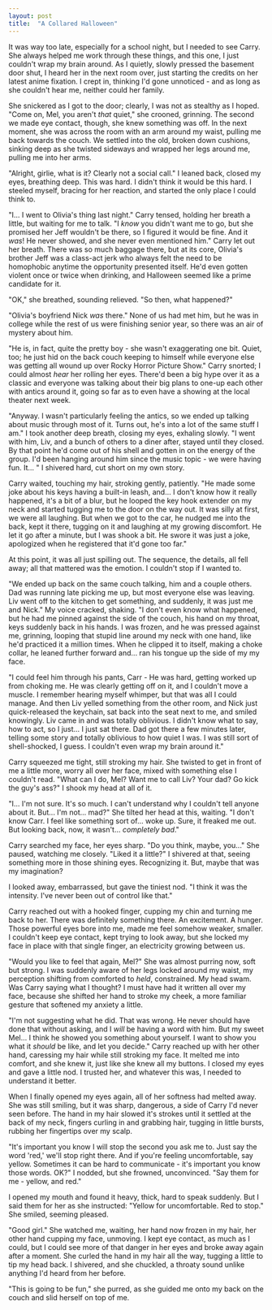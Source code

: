 ```yaml
---
layout: post
title:  "A Collared Halloween"
---
```


It was way too late, especially for a school night, but I needed to see Carry. She always helped me work through these things, and this one, I just couldn't wrap my brain around. As I quietly, slowly pressed the basement door shut, I heard her in the next room over, just starting the credits on her latest anime fixation. I crept in, thinking I'd gone unnoticed - and as long as she couldn't hear me, neither could her family.

She snickered as I got to the door; clearly, I was not as stealthy as I hoped. "Come on, Mel, you aren't _that_ quiet," she crooned, grinning. The second we made eye contact, though, she knew something was off. In the next moment, she was across the room with an arm around my waist, pulling me back towards the couch. We settled into the old, broken down cushions, sinking deep as she twisted sideways and wrapped her legs around me, pulling me into her arms.

"Alright, girlie, what is it? Clearly not a social call." I leaned back, closed my eyes, breathing deep. This was hard. I didn't think it would be this hard. I steeled myself, bracing for her reaction, and started the only place I could think to.

"I... I went to Olivia's thing last night." Carry tensed, holding her breath a little, but waiting for me to talk. "I _know_ you didn't want me to go, but she promised her Jeff wouldn't be there, so I figured it would be fine. And it _was_! He never showed, and she never even mentioned him." Carry let out her breath. There was so much baggage there, but at its core, Olivia's brother Jeff was a class-act jerk who always felt the need to be homophobic anytime the opportunity presented itself. He'd even gotten violent once or twice when drinking, and Halloween seemed like a prime candidate for it.

"OK," she breathed, sounding relieved. "So then, what happened?"

"Olivia's boyfriend Nick _was_ there." None of us had met him, but he was in college while the rest of us were finishing senior year, so there was an air of mystery about him.

"He is, in fact, quite the pretty boy - she wasn't exaggerating one bit. Quiet, too; he just hid on the back couch keeping to himself while everyone else was getting all wound up over Rocky Horror Picture Show." Carry snorted; I could almost _hear_ her rolling her eyes. There'd been a big hype over it as a classic and everyone was talking about their big plans to one-up each other with antics around it, going so far as to even have a showing at the local theater next week.

"Anyway. I wasn't particularly feeling the antics, so we ended up talking about music through most of it. Turns out, he's into a lot of the same stuff I am." I took another deep breath, closing my eyes, exhaling slowly. "I went with him, Liv, and a bunch of others to a diner after, stayed until they closed. By that point he'd come out of his shell and gotten in on the energy of the group. I'd been hanging around him since the music topic - we were having fun. It... " I shivered hard, cut short on my own story.

Carry waited, touching my hair, stroking gently, patiently. "He made some joke about his keys having a built-in leash, and... I don't know how it really happened, it's a bit of a blur, but he looped the key hook extender on my neck and started tugging me to the door on the way out. It was silly at first, we were all laughing. But when we got to the car, he nudged me into the back, kept it there, tugging on it and laughing at my growing discomfort. He let it go after a minute, but I was shook a bit. He swore it was just a joke, apologized when he registered that it'd gone too far."

At this point, it was all just spilling out. The sequence, the details, all fell away; all that mattered was the emotion. I couldn't stop if I wanted to.

"We ended up back on the same couch talking, him and a couple others. Dad was running late picking me up, but most everyone else was leaving. Liv went off to the kitchen to get something, and suddenly, it was just me and Nick." My voice cracked, shaking. "I don't even know what happened, but he had me pinned against the side of the couch, his hand on my throat, keys suddenly back in his hands. I was frozen, and he was pressed against me, grinning, looping that stupid line around my neck with one hand, like he'd practiced it a million times. When he clipped it to itself, making a choke collar, he leaned further forward and... ran his tongue up the side of my my face.

"I could feel him through his pants, Carr - He was hard, getting worked up from choking me. He was clearly getting off on it, and I couldn't move a muscle. I remember hearing myself whimper, but that was all I could manage. And then Liv yelled something from the other room, and Nick just quick-released the keychain, sat back into the seat next to me, and smiled knowingly. Liv came in and was totally oblivious. I didn't know what to say, how to act, so I just... I just sat there. Dad got there a few minutes later, telling some story and totally oblivious to how quiet I was. I was still sort of shell-shocked, I guess. I couldn't even wrap my brain around it."

Carry squeezed me tight, still stroking my hair. She twisted to get in front of me a little more, worry all over her face, mixed with something else I couldn't read. "What can I do, Mel? Want me to call Liv? Your dad? Go kick the guy's ass?" I shook my head at all of it.

"I... I'm not sure. It's so much. I can't understand why I couldn't tell anyone about it. But... I'm not... mad?" She tilted her head at this, waiting. "I don't know Carr. I feel like something sort of... woke up. Sure, it freaked me out. But looking back, now, it wasn't... _completely bad_."

Carry searched my face, her eyes sharp. "Do you think, maybe, you..." She paused, watching me closely. "Liked it a little?" I shivered at that, seeing something more in those shining eyes. Recognizing it. But, maybe that was my imagination?

I looked away, embarrassed, but gave the tiniest nod. "I think it was the intensity. I've never been out of control like that."

Carry reached out with a hooked finger, cupping my chin and turning me back to her. There was definitely something there. An excitement. A hunger. Those powerful eyes bore into me, made me feel somehow weaker, smaller. I couldn't keep eye contact, kept trying to look away, but she locked my face in place with that single finger, an electricity growing between us.

"Would you like to feel that again, Mel?" She was almost purring now, soft but strong. I was suddenly aware of her legs locked around my waist, my perception shifting from comforted to _held_, constrained. My head swam. Was Carry saying what I thought? I must have had it written all over my face, because she shifted her hand to stroke my cheek, a more familiar gesture that softened my anxiety a little.

"I'm not suggesting what he did. That was wrong. He never should have done that without asking, and I _will_ be having a word with him. But my sweet Mel... I think he showed you something about yourself. I want to show you what it _should_ be like, and let you decide." Carry reached up with her other hand, caressing my hair while still stroking my face. It melted me into comfort, and she knew it, just like she knew all my buttons. I closed my eyes and gave a little nod. I trusted her, and whatever this was, I needed to understand it better.

When I finally opened my eyes again, all of her softness had melted away. She was still smiling, but it was sharp, dangerous, a side of Carry I'd never seen before. The hand in my hair slowed it's strokes until it settled at the back of my neck, fingers curling in and grabbing hair, tugging in little bursts, rubbing her fingertips over my scalp.

"It's important you know I will stop the second you ask me to. Just say the word 'red,' we'll stop right there. And if you're feeling uncomfortable, say yellow. Sometimes it can be hard to communicate - it's important you know those words. OK?" I nodded, but she frowned, unconvinced. "Say them for me - yellow, and red."

I opened my mouth and found it heavy, thick, hard to speak suddenly. But I said them for her as she instructed: "Yellow for uncomfortable. Red to stop." She smiled, seeming pleased.

"Good girl." She watched me, waiting, her hand now frozen in my hair, her other hand cupping my face, unmoving. I kept eye contact, as much as I could, but I could see more of that danger in her eyes and broke away again after a moment. She curled the hand in my hair all the way, tugging a little to tip my head back. I shivered, and she chuckled, a throaty sound unlike anything I'd heard from her before.

"This is going to be fun," she purred, as she guided me onto my back on the couch and slid herself on top of me.